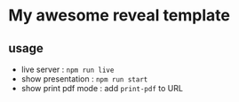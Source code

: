 # My awesome reveal template  
## usage  
- live server : `npm run live`  
- show presentation : `npm run start`  
- show print pdf mode : add `print-pdf` to URL  
